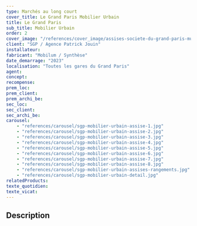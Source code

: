```yaml
---
type: Marchés au long court
cover_title: Le Grand Paris Mobilier Urbain
title: Le Grand Paris
sub_title: Mobilier Urbain
order: 2
cover_image: "/references/cover_image/assises-societe-du-grand-paris-mu.jpg"
client: "SGP / Agence Patrick Jouin"
installateur:
fabricant: "Mobilum / Synthèse"
date_demarrage: "2023"
localisation: "Toutes les gares du Grand Paris"
agent:
concept:
recompense:
prem_loc:
prem_client:
prem_archi_be:
sec_loc:
sec_client:
sec_archi_be:
carousel:
    - "references/carousel/sgp-mobilier-urbain-assise-1.jpg"
    - "references/carousel/sgp-mobilier-urbain-assise-2.jpg"
    - "references/carousel/sgp-mobilier-urbain-assise-3.jpg"
    - "references/carousel/sgp-mobilier-urbain-assise-4.jpg"
    - "references/carousel/sgp-mobilier-urbain-assise-5.jpg"
    - "references/carousel/sgp-mobilier-urbain-assise-6.jpg"
    - "references/carousel/sgp-mobilier-urbain-assise-7.jpg"
    - "references/carousel/sgp-mobilier-urbain-assise-8.jpg"
    - "references/carousel/sgp-mobilier-urbain-assises-rangements.jpg"
    - "references/carousel/sgp-mobilier-urbain-detail.jpg"
relatedProducts:
texte_quotidien:
texte_vicat:
---
```


## Description
